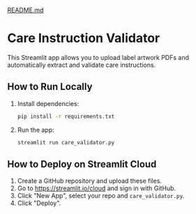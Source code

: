 [README.md](https://github.com/user-attachments/files/21962308/README.md)

# Care Instruction Validator

This Streamlit app allows you to upload label artwork PDFs and automatically extract and validate care instructions.

## How to Run Locally
1. Install dependencies:
   ```bash
   pip install -r requirements.txt
   ```
2. Run the app:
   ```bash
   streamlit run care_validator.py
   ```

## How to Deploy on Streamlit Cloud
1. Create a GitHub repository and upload these files.
2. Go to https://streamlit.io/cloud and sign in with GitHub.
3. Click "New App", select your repo and `care_validator.py`.
4. Click "Deploy".
